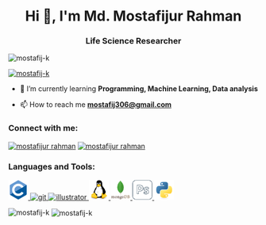 <h1 align="center">Hi 👋, I'm Md. Mostafijur Rahman</h1>
<h3 align="center">Life Science Researcher</h3>

<p align="left"> <img src="https://komarev.com/ghpvc/?username=mostafij-k&label=Profile%20views&color=0e75b6&style=flat" alt="mostafij-k" /> </p>

<p align="left"> <a href="https://github.com/ryo-ma/github-profile-trophy"><img src="https://github-profile-trophy.vercel.app/?username=mostafij-k" alt="mostafij-k" /></a> </p>

- 🌱 I’m currently learning **Programming, Machine Learning, Data analysis**

- 📫 How to reach me **mostafij306@gmail.com**

<h3 align="left">Connect with me:</h3>
<p align="left">
<a href="https://linkedin.com/in/mostafijur rahman" target="blank"><img align="center" src="https://raw.githubusercontent.com/rahuldkjain/github-profile-readme-generator/master/src/images/icons/Social/linked-in-alt.svg" alt="mostafijur rahman" height="30" width="40" /></a>
<a href="https://fb.com/mostafijur rahman" target="blank"><img align="center" src="https://raw.githubusercontent.com/rahuldkjain/github-profile-readme-generator/master/src/images/icons/Social/facebook.svg" alt="mostafijur rahman" height="30" width="40" /></a>
</p>

<h3 align="left">Languages and Tools:</h3>
<p align="left"> <a href="https://www.cprogramming.com/" target="_blank" rel="noreferrer"> <img src="https://raw.githubusercontent.com/devicons/devicon/master/icons/c/c-original.svg" alt="c" width="40" height="40"/> </a> <a href="https://git-scm.com/" target="_blank" rel="noreferrer"> <img src="https://www.vectorlogo.zone/logos/git-scm/git-scm-icon.svg" alt="git" width="40" height="40"/> </a> <a href="https://www.adobe.com/in/products/illustrator.html" target="_blank" rel="noreferrer"> <img src="https://www.vectorlogo.zone/logos/adobe_illustrator/adobe_illustrator-icon.svg" alt="illustrator" width="40" height="40"/> </a> <a href="https://www.linux.org/" target="_blank" rel="noreferrer"> <img src="https://raw.githubusercontent.com/devicons/devicon/master/icons/linux/linux-original.svg" alt="linux" width="40" height="40"/> </a> <a href="https://www.mongodb.com/" target="_blank" rel="noreferrer"> <img src="https://raw.githubusercontent.com/devicons/devicon/master/icons/mongodb/mongodb-original-wordmark.svg" alt="mongodb" width="40" height="40"/> </a> <a href="https://www.photoshop.com/en" target="_blank" rel="noreferrer"> <img src="https://raw.githubusercontent.com/devicons/devicon/master/icons/photoshop/photoshop-line.svg" alt="photoshop" width="40" height="40"/> </a> <a href="https://www.python.org" target="_blank" rel="noreferrer"> <img src="https://raw.githubusercontent.com/devicons/devicon/master/icons/python/python-original.svg" alt="python" width="40" height="40"/> </a> </p>

<p><img align="left" src="https://github-readme-stats.vercel.app/api/top-langs?username=mostafij-k&show_icons=true&locale=en&layout=compact" alt="mostafij-k" /></p>

<p>&nbsp;<img align="center" src="https://github-readme-stats.vercel.app/api?username=mostafij-k&show_icons=true&locale=en" alt="mostafij-k" /></p>
